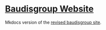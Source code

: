 # [Baudisgroup Website](http://beta.baudisgroup.org)

Mkdocs version of the [revised baudisgroup site](http://info.baudisgroup.org).

